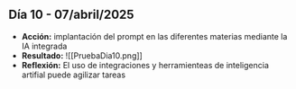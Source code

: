  ## Día 10 - 07/abril/2025  
  - **Acción:**   implantación del prompt en las diferentes materias mediante la IA integrada
  - **Resultado:** ![[PruebaDia10.png]]
  - **Reflexión:** El uso de integraciones y herramienteas de inteligencia artifial puede agilizar tareas